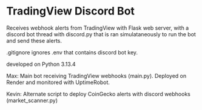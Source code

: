 # TradingView Discord Bot

Receives webhook alerts from TradingView with Flask web server, with a discord bot thread with discord.py that is ran simulataneously to run the bot and send these alerts.

.gitignore ignores .env that contains discord bot key.

developed on Python 3.13.4

Max: Main bot receiving TradingView webhooks (main.py). Deployed on Render and monitored with UptimeRobot.

Kevin: Alternate script to deploy CoinGecko alerts with discord webhooks (market_scanner.py)
